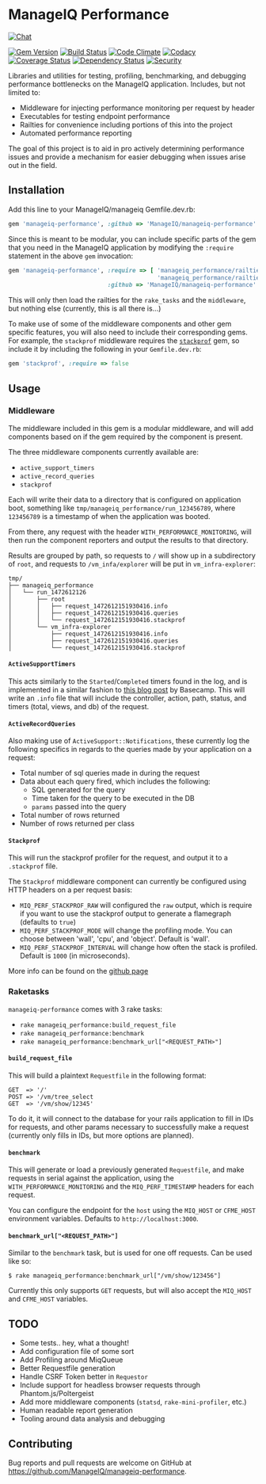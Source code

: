ManageIQ Performance
====================

[![Chat](https://badges.gitter.im/Join%20Chat.svg)](https://gitter.im/ManageIQ/manageiq-performance?utm_source=badge&utm_medium=badge&utm_campaign=pr-badge&utm_content=badge)

[![Gem Version](https://badge.fury.io/rb/manageiq-performance.svg)](http://badge.fury.io/manageiq-performance)
[![Build Status](https://travis-ci.org/ManageIQ/manageiq-performance.svg)](https://travis-ci.org/ManageIQ/manageiq-performance)
[![Code Climate](https://codeclimate.com/github/ManageIQ/manageiq-performance/badges/gpa.svg)](https://codeclimate.com/github/ManageIQ/manageiq-performance)
[![Codacy](https://api.codacy.com/project/badge/grade/9ffce48ccb924020ae8f9e698048e9a4)](https://www.codacy.com/app/ManageIQ/manageiq-performance)
[![Coverage Status](https://coveralls.io/repos/ManageIQ/manageiq-performance/badge.svg?branch=master&service=github)](https://coveralls.io/github/ManageIQ/manageiq-performance?branch=master)
[![Dependency Status](https://gemnasium.com/ManageIQ/manageiq-performance.svg)](https://gemnasium.com/ManageIQ/manageiq-performance)
[![Security](https://hakiri.io/github/ManageIQ/manageiq-performance/master.svg)](https://hakiri.io/github/ManageIQ/manageiq-performance/master)

Libraries and utilities for testing, profiling, benchmarking, and debugging
performance bottlenecks on the ManageIQ application.  Includes, but not limited
to:

  * Middleware for injecting performance monitoring per request by header
  * Executables for testing endpoint performance
  * Railties for convenience including portions of this into the project
  * Automated performance reporting

The goal of this project is to aid in pro actively determining performance
issues and provide a mechanism for easier debugging when issues arise out in
the field.


Installation
------------

Add this line to your ManageIQ/manageiq Gemfile.dev.rb:

```ruby
gem 'manageiq-performance', :github => 'ManageIQ/manageiq-performance'
```

Since this is meant to be modular, you can include specific parts of the gem
that you need in the ManageIQ application by modifying the `:require` statement
in the above `gem` invocation:

```ruby
gem 'manageiq-performance', :require => [ 'manageiq_performance/railtie/rake_tasks',
                                          'manageiq_performance/railtie/middleware' ],
                            :github => 'ManageIQ/manageiq-performance'
```

This will only then load the railties for the `rake_tasks` and the
`middleware`, but nothing else (currently, this is all there is...)

To make use of some of the middleware components and other gem specific
features, you will also need to include their corresponding gems.  For example,
the `stackprof` middleware requires the
[`stackprof`](https://github.com/tmm1/stackprof) gem, so include it by
including the following in your `Gemfile.dev.rb`:

```ruby
gem 'stackprof', :require => false
```


Usage
-----

### Middleware

The middleware included in this gem is a modular middleware, and will add
components based on if the gem required by the component is present.

The three middleware components currently available are:

* `active_support_timers`
* `active_record_queries`
* `stackprof`

Each will write their data to a directory that is configured on application
boot, something like `tmp/manageiq_performance/run_123456789`, where `123456789` is
a timestamp of when the application was booted.

From there, any request with the header `WITH_PERFORMANCE_MONITORING`, will
then run the component reporters and output the results to that directory.

Results are grouped by path, so requests to `/` will show up in a subdirectory
of `root`, and requests to `/vm_infa/explorer` will be put in
`vm_infra-explorer`:

```
tmp/
├── manageiq_performance
│   └── run_1472612126
│       ├── root
│       │   ├── request_1472612151930416.info
│       │   ├── request_1472612151930416.queries
│       │   └── request_1472612151930416.stackprof
│       └── vm_infra-explorer
│           ├── request_1472612151930416.info
│           ├── request_1472612151930416.queries
│           └── request_1472612151930416.stackprof
```


#### `ActiveSupportTimers`

This acts similarly to the `Started`/`Completed` timers found in the log, and
is implemented in a similar fashion to [this blog
post](https://signalvnoise.com/posts/3091-pssst-your-rails-application-has-a-secret-to-tell-you)
by Basecamp.  This will write an `.info` file that will include the controller,
action, path, status, and timers (total, views, and db) of the request.


#### `ActiveRecordQueries`

Also making use of `ActiveSupport::Notifications`, these currently log the
following specifics in regards to the queries made by your application on a
request:

* Total number of sql queries made in during the request
* Data about each query fired, which includes the following:
  - SQL generated for the query
  - Time taken for the query to be executed in the DB
  - `params` passed into the query
* Total number of rows returned
* Number of rows returned per class


#### `Stackprof`

This will run the stackprof profiler for the request, and output it to a
`.stackprof` file.

The `Stackprof` middleware component can currently be configured using HTTP
headers on a per request basis:

* `MIQ_PERF_STACKPROF_RAW` will configured the `raw` output, which is require
  if you want to use the stackprof output to generate a flamegraph (defaults to
  `true`)
* `MIQ_PERF_STACKPROF_MODE` will change the profiling mode.  You can choose
  between 'wall', 'cpu', and 'object'.  Default is 'wall'.
* `MIQ_PERF_STACKPROF_INTERVAL` will change how often the stack is profiled.
  Default is `1000` (in microseconds).

More info can be found on the [github page](https://github.com/tmm1/stackprof)


### Raketasks

`manageiq-performance` comes with 3 rake tasks:

* `rake manageiq_performance:build_request_file`
* `rake manageiq_performance:benchmark`
* `rake manageiq_performance:benchmark_url["<REQUEST_PATH>"]`


#### `build_request_file`

This will build a plaintext `Requestfile` in the following format:

```
GET  => '/'
POST => '/vm/tree_select
GET  => '/vm/show/12345'
```

To do it, it will connect to the database for your rails application to fill in
IDs for requests, and other params necessary to successfully make a request
(currently only fills in IDs, but more options are planned).


#### `benchmark`

This will generate or load a previously generated `Requestfile`, and make
requests in serial against the application, using the
`WITH_PERFORMANCE_MONITORING` and the `MIQ_PERF_TIMESTAMP` headers for each
request.

You can configure the endpoint for the `host` using the `MIQ_HOST` or
`CFME_HOST` environment variables.  Defaults to `http://localhost:3000`.


#### `benchmark_url["<REQUEST_PATH>"]`

Similar to the `benchmark` task, but is used for one off requests.  Can be used
like so:

```
$ rake manageiq_performance:benchmark_url["/vm/show/123456"]
```

Currently this only supports `GET` requests, but will also accept the
`MIQ_HOST` and `CFME_HOST` variables.



TODO
----
* Some tests.. hey, what a thought!
* Add configuration file of some sort
* Add Profiling around MiqQueue
* Better Requestfile generation
* Handle CSRF Token better in `Requestor`
* Include support for headless browser requests through Phantom.js/Poltergeist
* Add more middleware components (`statsd`, `rake-mini-profiler`, etc.)
* Human readable report generation
* Tooling around data analysis and debugging


## Contributing

Bug reports and pull requests are welcome on GitHub at
https://github.com/ManageIQ/manageiq-performance.
